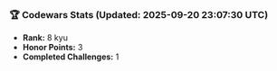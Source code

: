 ### 🏆 Codewars Stats (Updated: 2025-09-20 23:07:30 UTC)

- **Rank:** 8 kyu
- **Honor Points:** 3
- **Completed Challenges:** 1
